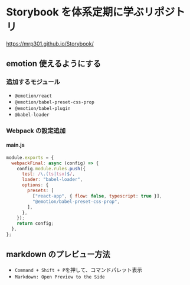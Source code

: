 # Storybook を体系定期に学ぶリポジトリ

https://mrp301.github.io/Storybook/

## emotion 使えるようにする

### 追加するモジュール

- `@emotion/react`
- `@emotion/babel-preset-css-prop`
- `@emotion/babel-plugin`
- `@babel-loader`

### Webpack の設定追加

#### main.js

```js
module.exports = {
  webpackFinal: async (config) => {
    config.module.rules.push({
      test: /\.(ts|tsx)$/,
      loader: "babel-loader",
      options: {
        presets: [
          ["react-app", { flow: false, typescript: true }],
          "@emotion/babel-preset-css-prop",
        ],
      },
    });
    return config;
  },
};
```

## markdown のプレビュー方法

- `Command + Shift + P`を押して、コマンドパレット表示
- `Markdown: Open Preview to the Side`
